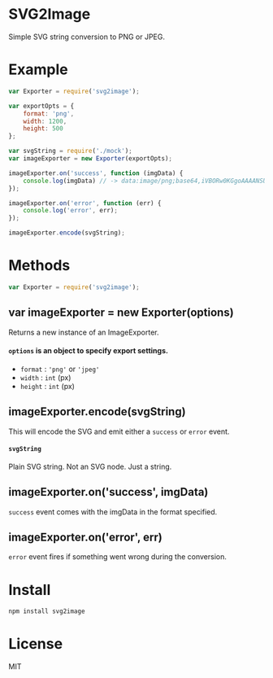 # SVG2Image
Simple SVG string conversion to PNG or JPEG.

# Example
```javascript
var Exporter = require('svg2image');

var exportOpts = {
    format: 'png',
    width: 1200,
    height: 500
};

var svgString = require('./mock');
var imageExporter = new Exporter(exportOpts);

imageExporter.on('success', function (imgData) {
    console.log(imgData) // -> data:image/png;base64,iVBORw0KGgoAAAANSUhEUg...
});

imageExporter.on('error', function (err) {
    console.log('error', err);
});

imageExporter.encode(svgString);

```

# Methods
```javascript
var Exporter = require('svg2image');
```

## var imageExporter = new Exporter(options)
Returns a new instance of an ImageExporter.

#### `options` is an object to specify export settings.
- `format` : `'png'` or `'jpeg'`
- `width` : `int` (px)
- `height` : `int` (px)

## imageExporter.encode(svgString)
This will encode the SVG and emit either a `success` or `error` event.

#### `svgString`
Plain SVG string. Not an SVG node. Just a string.

## imageExporter.on('success', imgData)
`success` event comes with the imgData in the format specified.

## imageExporter.on('error', err)
`error` event fires if something went wrong during the conversion.


# Install
```bash
npm install svg2image
```

# License
MIT
